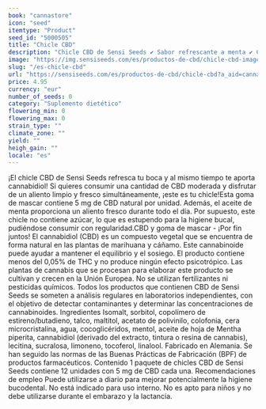 ```yaml
---
book: "cannastore"
icon: "seed"
itemtype: "Product"
seed_id: "5000505"
title: "Chicle CBD"
description: "Chicle CBD de Sensi Seeds ✔ Sabor refrescante a menta ✔ Cannabidiol natural ✔ Sin azúcar ✔ Para la higiene bucal"
image: "https://img.sensiseeds.com/es/productos-de-cbd/chicle-cbd-image.png"
slug: "/es-chicle-cbd"
url: "https://sensiseeds.com/es/productos-de-cbd/chicle-cbd?a_aid=cannastore"
price: 4.95
currency: "eur"
number_of_seeds: 0
category: "Suplemento dietético"
flowering_min: 0
flowering_max: 0
strain_type: ""
climate_zone: ""
yield: ""
heigh_gain: ""
locale: "es"
---
```

¡El chicle CBD de Sensi Seeds refresca tu boca y al mismo tiempo te aporta cannabidiol! Si quieres consumir una cantidad de CBD moderada y disfrutar de un aliento limpio y fresco simultáneamente, ¡este es tu chicle!Esta goma de mascar contiene 5 mg de CBD natural por unidad. Además, el aceite de menta proporciona un aliento fresco durante todo el día. Por supuesto, este chicle no contiene azúcar, lo que es estupendo para la higiene bucal, pudiéndose consumir con regularidad.CBD y goma de mascar - ¡Por fin juntos! El cannabidiol (CBD) es un compuesto vegetal que se encuentra de forma natural en las plantas de marihuana y cáñamo. Este cannabinoide puede ayudar a mantener el equilibrio y el sosiego. El producto contiene menos del 0,05% de THC y no produce ningún efecto psicotrópico. Las plantas de cannabis que se procesan para elaborar este producto se cultivan y crecen en la Unión Europea. No se utilizan fertilizantes ni pesticidas químicos. Todos los productos que contienen CBD de Sensi Seeds se someten a análisis regulares en laboratorios independientes, con el objetivo de detectar contaminantes y determinar las concentraciones de cannabinoides. Ingredientes Isomalt, sorbitol, copolímero de estireno/butadieno, talco, maltitol, acetato de polivinilo, colofonia, cera microcristalina, agua, cocoglicéridos, mentol, aceite de hoja de Mentha piperita, cannabidiol (derivado del extracto, tintura o resina de cannabis), lecitina, sucralosa, limoneno, tocoferol, linalool. Fabricado en Alemania. Se han seguido las normas de las Buenas Prácticas de Fabricación (BPF) de productos farmacéuticos. Contenido 1 paquete de chicles CBD de Sensi Seeds contiene 12 unidades con 5 mg de CBD cada una. Recomendaciones de empleo Puede utilizarse a diario para mejorar potencialmente la higiene bucodental. No está indicado para uso interno. No es apto para niños y no debe utilizarse durante el embarazo y la lactancia.
